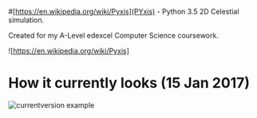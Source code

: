 #[https://en.wikipedia.org/wiki/Pyxis](PYxis) - Python 3.5 2D Celestial simulation.

Created for my A-Level edexcel Computer Science coursework.

![https://en.wikipedia.org/wiki/Pyxis]

# How it currently looks (15 Jan 2017)
![currentversion example](https://i.gyazo.com/507e0df125d25f5ed5094551d3318963.png)
